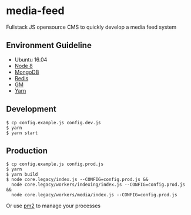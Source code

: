 # media-feed
Fullstack JS opensource CMS to quickly develop a media feed system

## Environment Guideline

- Ubuntu 16.04
- [Node 8](https://github.com/creationix/nvm)
- [MongoDB](https://docs.mongodb.com/v3.4/installation/)
- [Redis](https://www.rosehosting.com/blog/how-to-install-configure-and-use-redis-on-ubuntu-16-04/)
- [GM](https://gist.github.com/witooh/089eeac4165dfb5ccf3d)
- [Yarn](https://www.npmjs.com/package/yarn)

## Development
```
$ cp config.example.js config.dev.js
$ yarn
$ yarn start
```

## Production
```
$ cp config.example.js config.prod.js
$ yarn
$ yarn build
$ node core.legacy/index.js --CONFIG=config.prod.js &&
  node core.legacy/workers/indexing/index.js --CONFIG=config.prod.js &&
  node core.legacy/workers/media/index.js --CONFIG=config.prod.js
```

Or use [pm2](http://pm2.keymetrics.io/) to manage your processes
